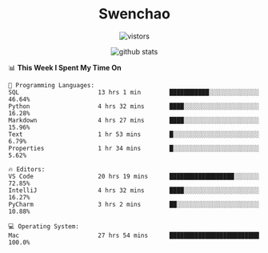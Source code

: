 <h1 align="center">Swenchao</h3>

<p align="center">
  <img src="https://visitor-badge.glitch.me/badge?page_id=Swenchao" alt="vistors" />
</p>

<p align="center">
  <img src="https://github-readme-stats.vercel.app/api?username=Swenchao&count_private=true&show_icons=true&theme=vue-dark&hide_title=true" alt="github stats" />
</p>

<!--START_SECTION:waka-->
📊 **This Week I Spent My Time On** 

```text
💬 Programming Languages: 
SQL                      13 hrs 1 min        ███████████░░░░░░░░░░░░░░   46.64% 
Python                   4 hrs 32 mins       ████░░░░░░░░░░░░░░░░░░░░░   16.28% 
Markdown                 4 hrs 27 mins       ████░░░░░░░░░░░░░░░░░░░░░   15.96% 
Text                     1 hr 53 mins        █░░░░░░░░░░░░░░░░░░░░░░░░   6.79% 
Properties               1 hr 34 mins        █░░░░░░░░░░░░░░░░░░░░░░░░   5.62%

🔥 Editors: 
VS Code                  20 hrs 19 mins      ██████████████████░░░░░░░   72.85% 
IntelliJ                 4 hrs 32 mins       ████░░░░░░░░░░░░░░░░░░░░░   16.27% 
PyCharm                  3 hrs 2 mins        ██░░░░░░░░░░░░░░░░░░░░░░░   10.88%

💻 Operating System: 
Mac                      27 hrs 54 mins      █████████████████████████   100.0%

```


<!--END_SECTION:waka-->
